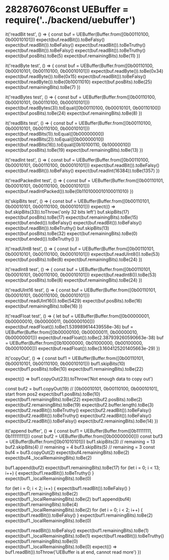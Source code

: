 # 282876076const UEBuffer = require('../backend/uebuffer')

it('readBit test', () => {
  const buf = UEBuffer(Buffer.from([0b00110100, 0b00010101]))
  expect(buf.readBit()).toBeFalsy()
  expect(buf.readBit()).toBeFalsy()
  expect(buf.readBit()).toBeTruthy()
  expect(buf.readBit()).toBeFalsy()
  expect(buf.readBit()).toBeTruthy()
  expect(buf.posBits).toBe(5)
  expect(buf.remainingBits).toBe(11)
})

it('readByte test', () => {
  const buf = UEBuffer(Buffer.from([0b00110100, 0b00010101, 0b00110100, 0b00010101]))
  expect(buf.readByte()).toBe(0x34)
  expect(buf.readByte()).toBe(0x15)
  expect(buf.readBit()).toBeFalsy()
  expect(buf.readByte()).toBe(0b10011010)
  expect(buf.posBits).toBe(25)
  expect(buf.remainingBits).toBe(7)
})

it('readBytes test', () => {
  const buf = UEBuffer(Buffer.from([0b00110100, 0b00010101, 0b00110100, 0b00010101]))
  expect(buf.readBytes(3)).toEqual([0b00110100, 0b00010101, 0b00110100])
  expect(buf.posBits).toBe(24)
  expect(buf.remainingBits).toBe(8)
})

it('readBits test', () => {
  const buf = UEBuffer(Buffer.from([0b00110100, 0b00010101, 0b00110100, 0b00010101]))
  expect(buf.readBits(1)).toEqual([0b00000000])
  expect(buf.readBits(2)).toEqual([0b00000010])
  expect(buf.readBits(16)).toEqual([0b10100110, 0b10000010])
  expect(buf.posBits).toBe(19)
  expect(buf.remainingBits).toBe(13)
})

it('readInt test', () => {
  const buf = UEBuffer(Buffer.from([0b00110100, 0b00010101, 0b00110100, 0b00010101]))
  expect(buf.readBit()).toBeFalsy()
  expect(buf.readBit()).toBeFalsy()
  expect(buf.readInt(16384)).toBe(1357)
})

it('readPackedInt test', () => {
  const buf = UEBuffer(Buffer.from([0b00110101, 0b00010101, 0b00110100, 0b00010101]))
  expect(buf.readIntPacked()).toBe(0b1101000010100011010)
})

it('skipBits test', () => {
  const buf = UEBuffer(Buffer.from([0b00110101, 0b00010101, 0b00110100, 0b00010101]))
  expect(() => buf.skipBits(33)).toThrow('only 32 bits left')
  buf.skipBits(17)
  expect(buf.posBits).toBe(17)
  expect(buf.remainingBits).toBe(15)
  expect(buf.ended()).toBeFalsy()
  expect(buf.readBit()).toBeFalsy()
  expect(buf.readBit()).toBeTruthy()
  buf.skipBits(13)
  expect(buf.posBits).toBe(32)
  expect(buf.remainingBits).toBe(0)
  expect(buf.ended()).toBeTruthy()
})

it('readUInt8 test', () => {
  const buf = UEBuffer(Buffer.from([0b00110101, 0b00010101, 0b00110100, 0b00010101]))
  expect(buf.readUInt8()).toBe(53)
  expect(buf.posBits).toBe(8)
  expect(buf.remainingBits).toBe(24)
})

it('readInt8 test', () => {
  const buf = UEBuffer(Buffer.from([0b00110101, 0b00010101, 0b00110100, 0b00010101]))
  expect(buf.readInt8()).toBe(53)
  expect(buf.posBits).toBe(8)
  expect(buf.remainingBits).toBe(24)
})

it('readUInt16 test', () => {
  const buf = UEBuffer(Buffer.from([0b00110101, 0b00010101, 0b00110100, 0b00010101]))
  expect(buf.readUInt16()).toBe(5429)
  expect(buf.posBits).toBe(16)
  expect(buf.remainingBits).toBe(16)
})

it('readFloat test', () => {
  let buf = UEBuffer(Buffer.from([0b00000001, 0b00000010, 0b00000011, 0b00000100]))
  expect(buf.readFloat()).toBe(1.539989614439558e-36)
  buf = UEBuffer(Buffer.from([0b00000100, 0b00000011, 0b00000010, 0b00000001]))
  expect(buf.readFloat()).toBe(2.387939260590663e-38)
  buf = UEBuffer(Buffer.from([0b10000000, 0b01000000, 0b00100000, 0b00010000]))
  expect(buf.readFloat()).toBe(3.1604125201405663e-29)
})

it('copyOut', () => {
  const buf1 = UEBuffer(Buffer.from([0b00110101, 0b00010101, 0b00110100, 0b00010101]))
  buf1.skipBits(10)
  expect(buf1.posBits).toBe(10)
  expect(buf1.remainingBits).toBe(22)

  expect(() => buf1.copyOut(23)).toThrow('Not enough data to copy out')

  const buf2 = buf1.copyOut(19) // [0b00010101, 0b00110100, 0b00010101], start from pos2
  expect(buf1.posBits).toBe(10)
  expect(buf1.remainingBits).toBe(22)
  expect(buf2.posBits).toBe(2)
  expect(buf2.remainingBits).toBe(19)
  expect(buf2.buffer.length).toBe(3)
  expect(buf2.readBit()).toBeTruthy()
  expect(buf2.readBit()).toBeFalsy()
  expect(buf2.readBit()).toBeTruthy()
  expect(buf2.readBit()).toBeFalsy()
  expect(buf2.readBit()).toBeFalsy()
  expect(buf2.remainingBits).toBe(14)
})

it('append buffer', () => {
  const buf1 = UEBuffer(Buffer.from([0b11111111, 0b11111111]))
  const buf2 = UEBuffer(Buffer.from([0b00000000]))
  const buf3 = UEBuffer(Buffer.from([0b01010101]))
  buf1.skipBits(3) // remaining = 13
  buf2.skipBits(4) // remaining = 4
  buf3.skipBits(5) // remaining = 3
  const buf4 = buf3.copyOut(2)
  expect(buf4.remainingBits).toBe(2)
  expect(buf4._localRemainingBits).toBe(2)

  buf1.append(buf2)
  expect(buf1.remainingBits).toBe(17)
  for (let i = 0; i < 13; i++) {
    expect(buf1.readBit()).toBeTruthy()
  }
  expect(buf1._localRemainingBits).toBe(0)

  for (let i = 0; i < 2; i++) {
    expect(buf1.readBit()).toBeFalsy()
  }
  expect(buf1.remainingBits).toBe(2)
  expect(buf1._localRemainingBits).toBe(2)
  buf1.append(buf4)
  expect(buf1.remainingBits).toBe(4)
  expect(buf1._localRemainingBits).toBe(2)
  for (let i = 0; i < 2; i++) {
    expect(buf1.readBit()).toBeFalsy()
  }
  expect(buf1.remainingBits).toBe(2)
  expect(buf1._localRemainingBits).toBe(0)

  expect(buf1.readBit()).toBeFalsy()
  expect(buf1.remainingBits).toBe(1)
  expect(buf1._localRemainingBits).toBe(1)
  expect(buf1.readBit()).toBeTruthy()
  expect(buf1.remainingBits).toBe(0)
  expect(buf1._localRemainingBits).toBe(0)
  expect(() => buf1.readBit()).toThrow('UEBuffer is at end, cannot read more')
})
